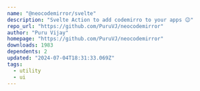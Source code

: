 ```yaml
---
name: "@neocodemirror/svelte"
description: "Svelte Action to add codemirro to your apps 😉"
repo_url: "https://github.com/PuruVJ/neocodemirror"
author: "Puru Vijay"
homepage: "https://github.com/PuruVJ/neocodemirror"
downloads: 1983
dependents: 2
updated: "2024-07-04T18:31:33.069Z"
tags: 
  - utility
  - ui
---
```

